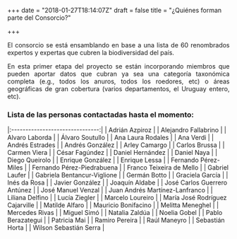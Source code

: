 +++
date = "2018-01-27T18:14:07Z"
draft = false
title = "¿Quiénes forman parte del Consorcio?"

+++

<p style='text-align: justify;'>
El consorcio se está ensamblando en base a una lista de 60 renombrados expertos y expertas que cubren la biodiversidad del país.
</p>

<p style='text-align: justify;'>
En esta primer etapa del proyecto se están incorporando miembros que pueden aportar datos que cubran ya sea una categoría taxonómica completa (e.g., todos los anuros, todos los roedores, etc) o áreas geográficas de gran cobertura (varios departamentos, el Uruguay entero, etc).
</p> 


### Lista de las personas contactadas hasta el momento:

|:-------------------------------:|
|          Adrián Azpiroz         |
|       Alejandro Fallabrino      |
|          Alvaro Laborda         |
|         Álvaro Soutullo         |
|        Ana Laura Rodales        |
|            Ana Verdi            |
|         Andrés Estrades         |
|         Andrés González         |
|          Arley Camargo          |
|          Carlos Brussa          |
|           Carmen Viera          |
|          César Fagúndez         |
|         Daniel Hernández        |
|           Daniel Naya           |
|          Diego Queirolo         |
|         Enrique González        |
|          Enrique Lessa          |
|       Fernando Pérez-Miles      |
|    Fernando Pérez-Piedrabuena   |
|     Franco Teixeira de Mello    |
|          Gabriel Laufer         |
|   Gabriela Bentancur-Viglione   |
|           Germán Botto          |
|         Graciela García         |
|           Inés da Rosa          |
|         Javier González         |
|          Joaquín Aldabe         |
|   José Carlos Guerrero Antúnez  |
|        José Manuel Venzal       |
|  Juan Andrés Martínez-Lanfranco |
|         Liliana Delfino         |
|          Lucía Ziegler          |
|         Marcelo Loureiro        |
| María José Rodríguez Cajarville |
|          Matilde Alfaro         |
|       Mauricio Bonifacino       |
|         Melitta Meneghel        |
|          Mercedes Rivas         |
|           Miguel Simó           |
|          Natalia Zaldúa         |
|           Noelia Gobel          |
|        Pablo Berazategui        |
|           Patricia Mai          |
|          Ramiro Pereira         |
|           Raúl Maneyro          |
|         Sebastián Horta         |
|      Wilson Sebastián Serra     |
<br />

